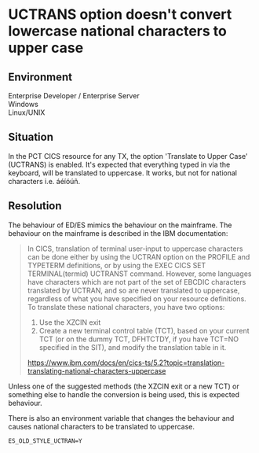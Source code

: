 # UCTRANS option doesn't convert lowercase national characters to upper case
## Environment
Enterprise Developer / Enterprise Server  
Windows  
Linux/UNIX  

## Situation
In the PCT CICS resource for any TX, the option 'Translate to Upper Case' (UCTRANS) is enabled. It's expected that everything typed in via the keyboard, will be translated to uppercase. It works, but not for national characters i.e. áéíóúñ.  

## Resolution
The behaviour of ED/ES mimics the behaviour on the mainframe. The behaviour on the mainframe is described in the IBM documentation: 

> In CICS, translation of terminal user-input to uppercase characters can be done either by using the UCTRAN option on the PROFILE and TYPETERM definitions, or by using the EXEC CICS SET TERMINAL(termid) UCTRANST command.
> However, some languages have characters which are not part of the set of EBCDIC characters translated by UCTRAN, and so are never translated to uppercase, regardless of what you have specified on your resource definitions. To translate these national characters, you have two options:
> 1. Use the XZCIN exit
> 2. Create a new terminal control table (TCT), based on your current TCT (or on the dummy TCT, DFHTCTDY, if you have TCT=NO specified in the SIT), and modify the translation table in it.
> 
> https://www.ibm.com/docs/en/cics-ts/5.2?topic=translation-translating-national-characters-uppercase  

Unless one of the suggested methods (the XZCIN exit or a new TCT) or something else to handle the conversion is being used, this is expected behaviour.  

There is also an environment variable that changes the behaviour and causes national characters to be translated to uppercase.  

```
ES_OLD_STYLE_UCTRAN=Y  
```